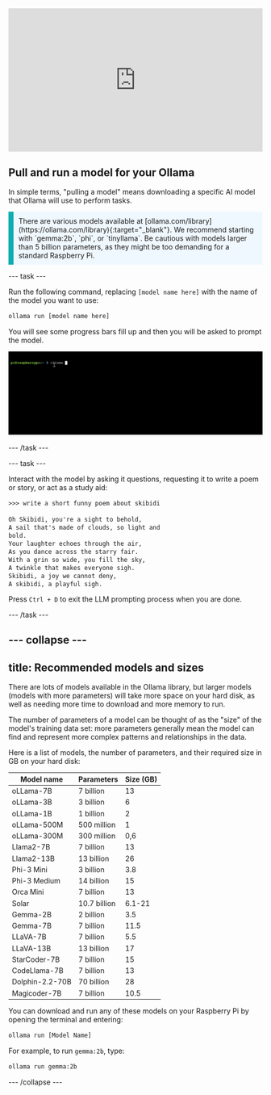 <html>
  <div style="position: relative; overflow: hidden; padding-top: 56.25%;">
    <iframe style="position: absolute; top: 0; left: 0; right: 0; width: 100%; height: 100%; border: none;" src="https://www.youtube.com/embed/LZFqptMrWPA?rel=0&cc_load_policy=1" allowfullscreen allow="accelerometer; autoplay; clipboard-write; encrypted-media; gyroscope; picture-in-picture; web-share">
    </iframe>
  </div>
</html>

## Pull and run a model for your Ollama

In simple terms, "pulling a model" means downloading a specific AI model that Ollama will use to perform tasks.

<p style='border-left: solid; border-width:10px; border-color: #0faeb0; background-color: aliceblue; padding: 10px;'>
There are various models available at [ollama.com/library](https://ollama.com/library){:target="_blank"}. We recommend starting with `gemma:2b`, `phi`, or `tinyllama`. Be cautious with models larger than 5 billion parameters, as they might be too demanding for a standard Raspberry Pi.
</p>

\--- task ---

Run the following command, replacing `[model name here]` with the name of the model you want to use:

```sh
ollama run [model name here]
```

You will see some progress bars fill up and then you will be asked to prompt the model.

![Animation showing a command line interface with the prompt displaying "pi@raspberrypi:\~ $" followed by a command being typed.](images/run_gemma2b.gif)

\--- /task ---

\--- task ---

Interact with the model by asking it questions, requesting it to write a poem or story, or act as a study aid:

```
>>> write a short funny poem about skibidi

Oh Skibidi, you're a sight to behold,
A sail that's made of clouds, so light and
bold.
Your laughter echoes through the air,
As you dance across the starry fair.
With a grin so wide, you fill the sky,
A twinkle that makes everyone sigh.
Skibidi, a joy we cannot deny,
A skibidi, a playful sigh.
```

Press `Ctrl + D` to exit the LLM prompting process when you are done.

\--- /task ---

## --- collapse ---

## title: Recommended models and sizes

There are lots of models available in the Ollama library, but larger models (models with more parameters) will take more space on your hard disk, as well as needing more time to download and more memory to run.

The number of parameters of a model can be thought of as the "size" of the model's training data set: more parameters generally mean the model can find and represent more complex patterns and relationships in the data.

Here is a list of models, the number of parameters, and their required size in GB on your hard disk:

| Model name                      | Parameters                   | Size (GB) |
| ------------------------------- | ---------------------------- | ---------------------------- |
| oLLama-7B                       | 7 billion                    | 13                           |
| oLLama-3B                       | 3 billion                    | 6                            |
| oLLama-1B                       | 1 billion                    | 2                            |
| oLLama-500M                     | 500 million                  | 1                            |
| oLLama-300M                     | 300 million                  | 0,6                          |
| Llama2-7B                       | 7 billion                    | 13                           |
| Llama2-13B                      | 13 billion                   | 26                           |
| Phi-3 Mini                      | 3 billion                    | 3.8          |
| Phi-3 Medium                    | 14 billion                   | 15                           |
| Orca Mini                       | 7 billion                    | 13                           |
| Solar                           | 10.7 billion | 6.1-21       |
| Gemma-2B                        | 2 billion                    | 3.5          |
| Gemma-7B                        | 7 billion                    | 11.5         |
| LLaVA-7B                        | 7 billion                    | 5.5          |
| LLaVA-13B                       | 13 billion                   | 17                           |
| StarCoder-7B                    | 7 billion                    | 15                           |
| CodeLlama-7B                    | 7 billion                    | 13                           |
| Dolphin-2.2-70B | 70 billion                   | 28                           |
| Magicoder-7B                    | 7 billion                    | 10.5         |

You can download and run any of these models on your Raspberry Pi by opening the terminal and entering:

```bash
ollama run [Model Name]
```

For example, to run `gemma:2b`, type:

```bash
ollama run gemma:2b
```

\--- /collapse ---
